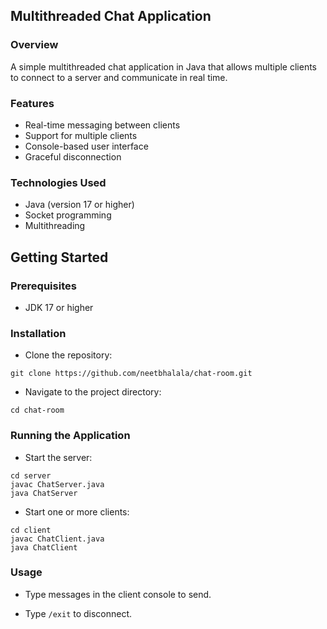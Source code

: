 ## Multithreaded Chat Application
### Overview
A simple multithreaded chat application in Java that allows multiple clients to connect to a server and communicate in real time.

### Features
- Real-time messaging between clients
- Support for multiple clients
- Console-based user interface
- Graceful disconnection

### Technologies Used
- Java (version 17 or higher)
- Socket programming
- Multithreading

## Getting Started
### Prerequisites
- JDK 17 or higher

### Installation
- Clone the repository:
```
git clone https://github.com/neetbhalala/chat-room.git
```

- Navigate to the project directory:
```
cd chat-room
```

### Running the Application
- Start the server:
```
cd server
javac ChatServer.java
java ChatServer
```

- Start one or more clients:
```
cd client
javac ChatClient.java
java ChatClient
```

### Usage
- Type messages in the client console to send.

- Type ```/exit``` to disconnect.
